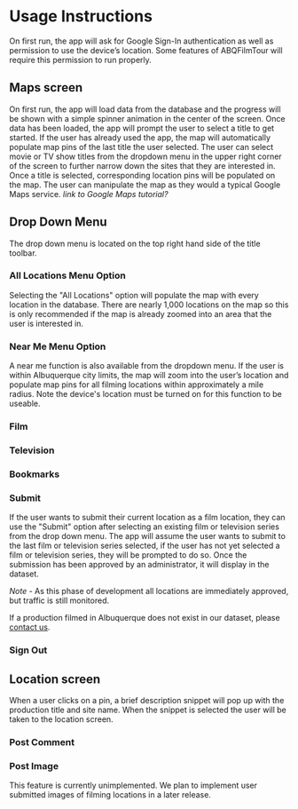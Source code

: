 # Usage Instructions

On first run, the app will ask for Google Sign-In authentication as well as permission to use the device’s location. Some features of ABQFilmTour will require this permission to run properly.

## Maps screen
On first run, the app will load data from the database and the progress will be shown with a simple spinner animation in the center of the screen. Once data has been loaded, the app will prompt the user to select a title to get started. If the user has already used the app, the map will automatically populate map pins of the last title the user selected. The user can select movie or TV show titles from the dropdown menu in the upper right corner of the screen to further narrow down the sites that they are interested in. Once a title is selected, corresponding location pins will be populated on the map. The user can manipulate the map as they would a typical Google Maps service. *link to Google Maps tutorial?*

## Drop Down Menu
The drop down menu is located on the top right hand side of the title toolbar. 

### All Locations Menu Option
Selecting the "All Locations" option will populate the map with every location in the database. There are nearly 1,000 locations on the map so this is only recommended if the map is already zoomed into an area that the user is interested in.

### Near Me Menu Option
A near me function is also available from the dropdown menu. If the user is within Albuquerque city limits, the map will zoom into the user’s location and populate map pins for all filming locations within approximately a mile radius. Note the device's location must be turned on for this function to be useable.

### Film

### Television

### Bookmarks

### Submit
If the user wants to submit their current location as a film location, they can use the "Submit" option after selecting an existing film or television series from the drop down menu. The app will assume the user wants to submit to the last film or television series selected, if the user has not yet selected a film or television series, they will be prompted to do so. Once the submission has been approved by an administrator, it will display in the dataset.

*Note* - As this phase of development all locations are immediately approved, but traffic is still monitored.

If a production filmed in Albuquerque does not exist in our dataset, please [contact us](abqfilmtour@gmail.com).

### Sign Out

## Location screen
When a user clicks on a pin, a brief description snippet will pop up with the production title and site name. When the snippet is selected the user will be taken to the location screen.

### Post Comment


### Post Image
This feature is currently unimplemented. We plan to implement user submitted images of filming locations in a later release.
